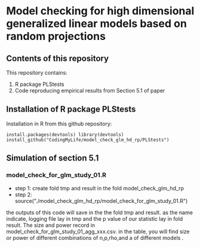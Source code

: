 # Model checking for high dimensional generalized linear models based on random projections

## Contents of this repository
This repository contains:
1. R package PLStests
2. Code reproducing empirical results from Section 5.1 of paper

## Installation of R package PLStests

Installation in R from this github repository:

`
install.packages(devtools)
library(devtools)
install_github("CodingMyLife/model_check_glm_hd_rp/PLStests")
`

## Simulation of section 5.1 

### model_check_for_glm_study_01.R

- step 1: create fold tmp and result in the fold model_check_glm_hd_rp
- step 2: source("./model_check_glm_hd_rp/model_check_for_glm_study_01.R")

the outputs of this code will save in the the fold tmp and result. as the name indicate, logging file lay in tmp and the p value of our statistic lay in fold result. The size and power record in model_check_for_glm_study_01_agg_xxx.csv. in the table, you will find size or power of different combinations of n,p,rho,and a of different models .
